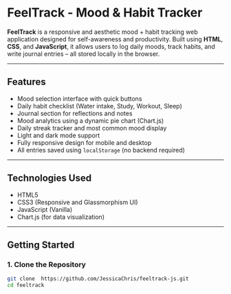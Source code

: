 # FeelTrack - Mood & Habit Tracker

**FeelTrack** is a responsive and aesthetic mood + habit tracking web application designed for self-awareness and productivity. Built using **HTML**, **CSS**, and **JavaScript**, it allows users to log daily moods, track habits, and write journal entries – all stored locally in the browser.

---

## Features

- Mood selection interface with quick buttons
- Daily habit checklist (Water intake, Study, Workout, Sleep)
- Journal section for reflections and notes
- Mood analytics using a dynamic pie chart (Chart.js)
- Daily streak tracker and most common mood display
- Light and dark mode support
- Fully responsive design for mobile and desktop
- All entries saved using `localStorage` (no backend required)

---

## Technologies Used

- HTML5
- CSS3 (Responsive and Glassmorphism UI)
- JavaScript (Vanilla)
- Chart.js (for data visualization)

---

## Getting Started

### 1. Clone the Repository

```bash
git clone  https://github.com/JessicaChris/feeltrack-js.git
cd feeltrack
